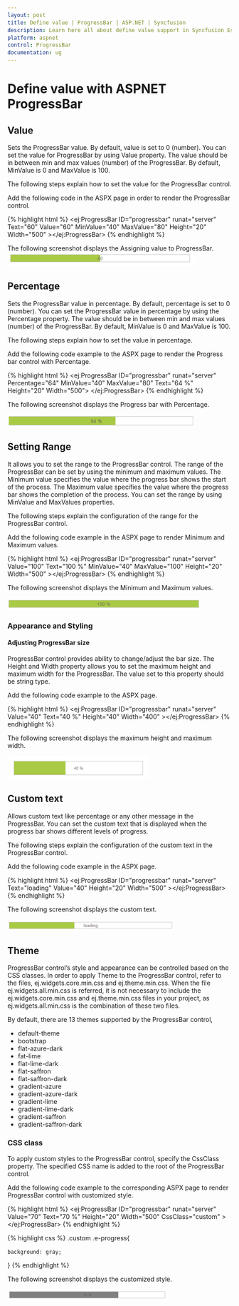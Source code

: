 ```yaml
---
layout: post
title: Define value | ProgressBar | ASP.NET | Syncfusion
description: Learn here all about define value support in Syncfusion Essential ASPNET ProgressBar control, its elements, and more.
platform: aspnet
control: ProgressBar
documentation: ug
---
```


# Define value with ASPNET ProgressBar

## Value

Sets the ProgressBar value. By default, value is set to 0 (number). You can set the value for ProgressBar by using Value property. The value should be in between min and max values (number) of the ProgressBar. By default, MinValue is 0 and MaxValue is 100.

The following steps explain how to set the value for the ProgressBar control.

Add the following code in the ASPX page in order to render the ProgressBar control.

{% highlight html %}
<ej:ProgressBar ID="progressbar" runat="server" Text="60" Value="60" MinValue="40" MaxValue="80" Height="20" Width="500" ></ej:ProgressBar>
{% endhighlight %}

The following screenshot displays the Assigning value to ProgressBar.            
![ASPNET ProgressBar Value](Define-value_images/Define-value_img1.png)

## Percentage

Sets the ProgressBar value in percentage. By default, percentage is set to 0 (number). You can set the ProgressBar value in percentage by using the Percentage property. The value should be in between min and max values (number) of the ProgressBar. By default, MinValue is 0 and MaxValue is 100.

The following steps explain how to set the value in percentage.

Add the following code example to the ASPX page to render the Progress bar control with Percentage.

{% highlight html %}
<ej:ProgressBar ID="progressbar" runat="server" Percentage="64" MinValue="40" MaxValue="80" Text="64 %" Height="20" Width="500"> </ej:ProgressBar>
{% endhighlight %}

The following screenshot displays the Progress bar with Percentage.

![ASPNET ProgressBar Percentage](Define-value_images/Define-value_img2.png) 



## Setting Range

It allows you to set the range to the ProgressBar control. The range of the ProgressBar can be set by using the minimum and maximum values. The Minimum value specifies the value where the progress bar shows the start of the process. The Maximum value specifies the value where the progress bar shows the completion of the process. You can set the range by using MinValue and MaxValues properties.

The following steps explain the configuration of the range for the ProgressBar control.

Add the following code example in the ASPX page to render Minimum and Maximum values.

{% highlight html %}
<ej:ProgressBar ID="progressbar" runat="server" Value="100" Text="100 %" MinValue="40" MaxValue="100" Height="20" Width="500" ></ej:ProgressBar>
{% endhighlight %}

The following screenshot displays the Minimum and Maximum values. 

![ASPNET ProgressBar Setting Range](Define-value_images/Define-value_img3.png)

### Appearance and Styling

#### Adjusting ProgressBar size

ProgressBar control provides ability to change/adjust the bar size. The Height and Width property allows you to set the maximum height and maximum width for the ProgressBar. The value set to this property should be string type.

Add the following code example to the ASPX page.

{% highlight html %}
<ej:ProgressBar ID="progressbar" runat="server" Value="40" Text="40 %" Height="40" Width="400" ></ej:ProgressBar>
{% endhighlight %}

The following screenshot displays the maximum height and maximum width.                         

![ASPNET ProgressBar Adjusting ProgressBar size](Define-value_images/Define-value_img4.png)

## Custom text

Allows custom text like percentage or any other message in the ProgressBar. You can set the custom text that is displayed when the progress bar shows different levels of progress.

The following steps explain the configuration of the custom text in the ProgressBar control.

Add the following code example in the ASPX page.

{% highlight html %}
<ej:ProgressBar ID="progressbar" runat="server"  Text="loading" Value="40"  Height="20" Width="500" ></ej:ProgressBar>
{% endhighlight %}

The following screenshot displays the custom text.

![ASPNET ProgressBar Custom text](Define-value_images/Define-value_img5.png) 

## Theme

ProgressBar control’s style and appearance can be controlled based on the CSS classes. In order to apply Theme to the ProgressBar control, refer to the files, ej.widgets.core.min.css and ej.theme.min.css. When the file ej.widgets.all.min.css is referred, it is not necessary to include the ej.widgets.core.min.css and ej.theme.min.css files in your project, as ej.widgets.all.min.css is the combination of these two files. 

By default, there are 13 themes supported by the ProgressBar control, 

* default-theme
* bootstrap
* flat-azure-dark
* fat-lime
* flat-lime-dark
* flat-saffron
* flat-saffron-dark
* gradient-azure
* gradient-azure-dark
* gradient-lime
* gradient-lime-dark
* gradient-saffron
* gradient-saffron-dark

### CSS class


To apply custom styles to the ProgressBar control, specify the CssClass property. The specified CSS name is added to the root of the ProgressBar control.

Add the following code example to the corresponding ASPX page to render ProgressBar control with customized style.

{% highlight html %}
<ej:ProgressBar ID="progressbar" runat="server" Value="70" Text="70 %"   Height="20" Width="500" CssClass="custom" ></ej:ProgressBar>
{% endhighlight %}

{% highlight css %}
.custom .e-progress{

    background: gray;

}
{% endhighlight %}

The following screenshot displays the customized style.

![ASPNET ProgressBar customized style](Define-value_images/Define-value_img6.png) 
